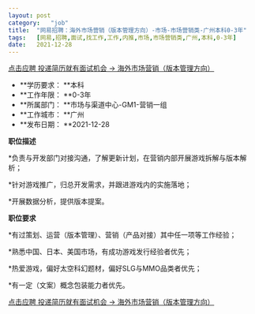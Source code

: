 ```yaml
---
layout:	post
category:	"job"
title:	"网易招聘：海外市场营销（版本管理方向）-市场-市场营销类-广州本科0-3年"
tags:	[网易,招聘,面试,找工作,工作,内推,市场,市场营销类,广州,本科,0-3年]
date:	2021-12-28
---
```


[点击应聘 投递简历就有面试机会 ->  海外市场营销（版本管理方向）](http://mobile.bole.netease.com/bole/boleDetail?id=34999&employeeId=346f03c3cda5f04c&key=all)



- **学历要求： **本科
- **工作年限： **0-3年
- **所属部门： **市场与渠道中心-GM1-营销一组
- **工作城市： **广州
- **发布日期： **2021-12-28



**职位描述**

*负责与开发部门对接沟通，了解更新计划，在营销内部开展游戏拆解与版本解析；

*针对游戏推广，归总开发需求，并跟进游戏内的实施落地；

*开展数据分析，提供版本提案。



**职位要求**

*有过策划、运营（版本管理）、营销（产品对接）其中任一项等工作经验；

*熟悉中国、日本、美国市场，有成功游戏发行经验者优先；

*热爱游戏，偏好太空科幻题材，偏好SLG与MMO品类者优先；

*有一定（文案）概念包装能力者优先。



[点击应聘 投递简历就有面试机会 ->  海外市场营销（版本管理方向）](http://mobile.bole.netease.com/bole/boleDetail?id=34999&employeeId=346f03c3cda5f04c&key=all)